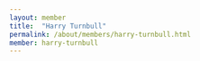```yaml
---
layout: member
title:  "Harry Turnbull"
permalink: /about/members/harry-turnbull.html
member: harry-turnbull
---
```

